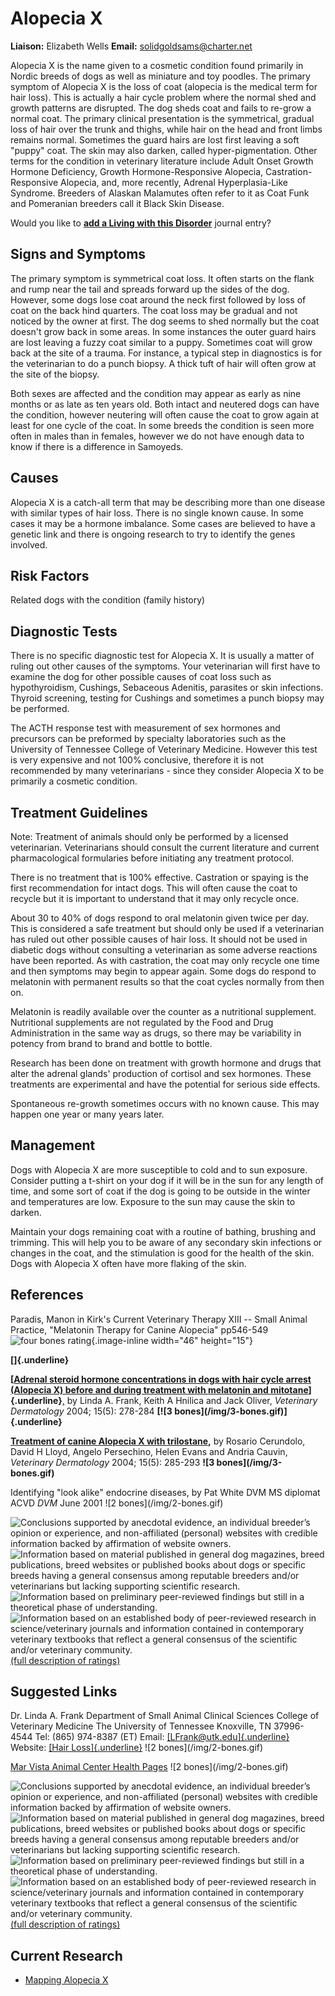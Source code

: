 Alopecia X
==========

**Liaison:** Elizabeth Wells **Email:** <solidgoldsams@charter.net>



Alopecia X is the name given to a cosmetic condition found primarily in
Nordic breeds of dogs as well as miniature and toy poodles. The primary
symptom of Alopecia X is the loss of coat (alopecia is the medical term
for hair loss). This is actually a hair cycle problem where the normal
shed and growth patterns are disrupted. The dog sheds coat and fails to
re-grow a normal coat. The primary clinical presentation is the
symmetrical, gradual loss of hair over the trunk and thighs, while hair
on the head and front limbs remains normal.  Sometimes the guard hairs
are lost first leaving a soft \"puppy\" coat. The skin may also darken,
called hyper-pigmentation. Other terms for the condition in veterinary
literature include Adult Onset Growth Hormone Deficiency, Growth
Hormone-Responsive Alopecia, Castration-Responsive Alopecia, and, more
recently, Adrenal Hyperplasia-Like Syndrome.  Breeders of Alaskan
Malamutes often refer to it as Coat Funk and Pomeranian breeders call it
Black Skin Disease.



Would you like to **[add a Living with this
Disorder](alopecia-x/addliving_form.html)** journal entry?

Signs and Symptoms
------------------

The primary symptom is symmetrical coat loss. It often starts on the
flank and rump near the tail and spreads forward up the sides of the
dog. However, some dogs lose coat around the neck first followed by loss
of coat on the back hind quarters. The coat loss may be gradual and not
noticed by the owner at first. The dog seems to shed normally but the
coat doesn't grow back in some areas. In some instances the outer guard
hairs are lost leaving a fuzzy coat similar to a puppy. Sometimes coat
will grow back at the site of a trauma. For instance, a typical step in
diagnostics is for the veterinarian to do a punch biopsy. A thick tuft
of hair will often grow at the site of the biopsy.

Both sexes are affected and the condition may appear as early as nine
months or as late as ten years old. Both intact and neutered dogs can
have the condition, however neutering will often cause the coat to grow
again at least for one cycle of the coat.  In some breeds the condition
is seen more often in males than in females, however we do not have
enough data to know if there is a difference in Samoyeds.       

 

Causes
------

 

Alopecia X is a catch-all term that may be describing more than one
disease with similar types of hair loss.  There is no single known
cause.  In some cases it may be a hormone imbalance.   Some cases are
believed to have a genetic link and there is ongoing research to try to
identify the genes involved.

Risk Factors
------------

Related dogs with the condition (family history)

Diagnostic Tests
----------------

There is no specific diagnostic test for Alopecia X. It is usually a
matter of ruling out other causes of the symptoms. Your veterinarian
will first have to examine the dog for other possible causes of coat
loss such as hypothyroidism, Cushings, Sebaceous Adenitis, parasites or
skin infections.  Thyroid screening, testing for Cushings and sometimes
a punch biopsy may be performed. 

The ACTH response test with measurement of sex hormones and precursors
can be preformed by specialty laboratories such as the University of
Tennessee College of Veterinary Medicine. However this test is very
expensive and not 100% conclusive, therefore it is not recommended by
many veterinarians - since they consider Alopecia X to be primarily a
cosmetic condition.   

 

Treatment Guidelines
--------------------

Note: Treatment of animals should only be performed by a licensed
veterinarian. Veterinarians should consult the current literature and
current pharmacological formularies before initiating any treatment
protocol.

There is no treatment that is 100% effective. Castration or spaying is
the first recommendation for intact dogs. This will often cause the coat
to recycle but it is important to understand that it may only recycle
once.

About 30 to 40% of dogs respond to oral melatonin given twice per day.
This is considered a safe treatment but should only be used if a
veterinarian has ruled out other possible causes of hair loss.  It
should not be used in diabetic dogs without consulting a veterinarian as
some adverse reactions have been reported.  As with castration, the coat
may only recycle one time and then symptoms may begin to appear again. 
Some dogs do respond to melatonin with permanent results so that the
coat cycles normally from then on. 

Melatonin is readily available over the counter as a nutritional
supplement.  Nutritional supplements are not regulated by the Food and
Drug Administration in the same way as drugs, so there may be
variability in potency from brand to brand and bottle to bottle.

Research has been done on treatment with growth hormone and drugs that
alter the adrenal glands' production of cortisol and sex hormones. These
treatments are experimental and have the potential for serious side
effects.

Spontaneous re-growth sometimes occurs with no known cause. This may
happen one year or many years later.

 

Management
----------

Dogs with Alopecia X are more susceptible to cold and to sun exposure. 
Consider putting a t-shirt on your dog if it will be in the sun for any
length of time, and some sort of coat if the dog is going to be outside
in the winter and temperatures are low. Exposure to the sun may cause
the skin to darken.

Maintain your dogs remaining coat with a routine of bathing, brushing
and trimming. This will help you to be aware of any secondary skin
infections or changes in the coat, and the stimulation is good for the
health of the skin.  Dogs with Alopecia X often have more flaking of the
skin.

 

References
----------

Paradis, Manon in Kirk's Current Veterinary Therapy XIII -- Small Animal
Practice, "Melatonin Therapy for Canine Alopecia" pp546-549  ![four
bones
rating](/img/4-bones.gif/image_large.png){.image-inline
width="46" height="15"}

**[]{.underline}**

**[[Adrenal steroid hormone concentrations in dogs with hair cycle
arrest (Alopecia X) before and during treatment with melatonin and
mitotane](http://www.ncbi.nlm.nih.gov/sites/entrez?Db=pubmed&Cmd=ShowDetailView&TermToSearch=15500479&ordinalpos=1&itool=EntrezSystem2.PEntrez.Pubmed.Pubmed_ResultsPanel.Pubmed_RVAbstractPlus "external-link")]{.underline}**[,](http://www.ncbi.nlm.nih.gov/sites/entrez?Db=pubmed&Cmd=ShowDetailView&TermToSearch=15500479&ordinalpos=1&itool=EntrezSystem2.PEntrez.Pubmed.Pubmed_ResultsPanel.Pubmed_RVAbstractPlus "external-link")
by Linda A. Frank, Keith A Hnilica and Jack Oliver, *Veterinary
Dermatology* 2004; 15(5):  278-284  **[!\[3
bones\](/img/3-bones.gif)]{.underline}**

**[Treatment of canine Alopecia X with
trilostane](http://www.ncbi.nlm.nih.gov/sites/entrez?Db=pubmed&Cmd=ShowDetailView&TermToSearch=15500480&ordinalpos=2&itool=EntrezSystem2.PEntrez.Pubmed.Pubmed_ResultsPanel.Pubmed_RVDocSum "external-link"),**
by Rosario Cerundolo, David H Lloyd, Angelo Persechino, Helen Evans and
Andria Cauvin, *Veterinary Dermatology* 2004; 15(5):  285-293  **!\[3
bones\](/img/3-bones.gif)**

Identifying \"look alike\" endocrine diseases, by Pat White DVM MS
diplomat ACVD *DVM* June 2001 !\[2 bones\](/img/2-bones.gif)

 

 

[](http://www.vet.utk.edu/hairloss "external-link")



![](alopecia-x/bone.gif "Conclusions supported by anecdotal evidence, an individual breeder’s opinion or experience, and non-affiliated (personal) websites with credible information backed by affirmation of website owners.")
![](alopecia-x/2-bones.gif "Information based on material published in general dog magazines, breed publications, breed websites or published books about dogs or specific breeds  having a general consensus among reputable breeders and/or veterinarians but lacking supporting scientific research.")
![](alopecia-x/3-bones.gif "Information based on preliminary peer-reviewed findings but still in a theoretical phase of understanding.")
![](alopecia-x/4-bones.gif "Information based on an established body of peer-reviewed research in science/veterinary journals and information contained in contemporary veterinary textbooks that reflect a general consensus of the scientific and/or veterinary community.")
[(full description of ratings)](ratings-what-do-they-mean.html)



Suggested Links
---------------

Dr. Linda A. Frank Department of Small Animal Clinical Sciences College
of Veterinary Medicine The University of Tennessee Knoxville, TN
37996-4544 Tel: (865) 974-8387 (ET) Email:
[[LFrank\@utk.edu]{.underline}](mailto:LFrank@utk.edu) Website: [[Hair
Loss]{.underline}](http://www.vet.utk.edu/hairloss "external-link") 
!\[2 bones\](/img/2-bones.gif)

[Mar Vista Animal Center Health
Pages](http://www.marvistavet.com/alopecia-x.pml) !\[2
bones\](/img/2-bones.gif)

 



![](alopecia-x/bone.gif "Conclusions supported by anecdotal evidence, an individual breeder’s opinion or experience, and non-affiliated (personal) websites with credible information backed by affirmation of website owners.")
![](alopecia-x/2-bones.gif "Information based on material published in general dog magazines, breed publications, breed websites or published books about dogs or specific breeds  having a general consensus among reputable breeders and/or veterinarians but lacking supporting scientific research.")
![](alopecia-x/3-bones.gif "Information based on preliminary peer-reviewed findings but still in a theoretical phase of understanding.")
![](alopecia-x/4-bones.gif "Information based on an established body of peer-reviewed research in science/veterinary journals and information contained in contemporary veterinary textbooks that reflect a general consensus of the scientific and/or veterinary community.")
[(full description of ratings)](ratings-what-do-they-mean.html)



Current Research
----------------

-   [Mapping Alopecia X ](alopecia-x/mapping-alopecia-x.html)
